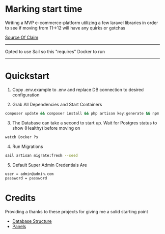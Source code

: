 # Marking start time

Writing a MVP e-commerce-platform utilizing a few laravel libraries in order to see if moving from 11->12 will have any quirks or gotchas

[Source Of Claim](https://laravel-news.com/laravel-12-release-date)

---

Opted to use Sail so this "requires" Docker to run

---

# Quickstart

1. Copy .env.example to .env and replace DB connection to desired configuration

2. Grab All Dependencies and Start Containers

```bash
composer update && composer install && php artisan key:generate && npm i && npm run build && sail up -d
```

3. The Database can take a second to start up. Wait for Postgres status to show (Healthy) before moving on

```bash
watch Docker Ps
```

4. Run Migrations

```bash
sail artisan migrate:fresh --seed
```

5. Default Super Admin Credentials Are

```bash
user = admin@admin.com
password = password
```

# Credits

Providing a thanks to these projects for giving me a solid starting point

* [Database Structure](https://github.com/LaravelDaily/Laravel-Examples-Ecommerce-DB)
* [Panels](https://github.com/filamentphp/filament)
